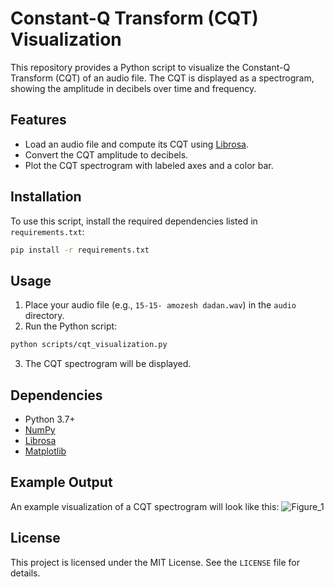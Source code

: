 # Constant-Q Transform (CQT) Visualization

This repository provides a Python script to visualize the Constant-Q Transform (CQT) of an audio file. The CQT is displayed as a spectrogram, showing the amplitude in decibels over time and frequency.

## Features
- Load an audio file and compute its CQT using [Librosa](https://librosa.org/).
- Convert the CQT amplitude to decibels.
- Plot the CQT spectrogram with labeled axes and a color bar.

## Installation
To use this script, install the required dependencies listed in `requirements.txt`:

```bash
pip install -r requirements.txt
```

## Usage
1. Place your audio file (e.g., `15-15- amozesh dadan.wav`) in the `audio` directory.
2. Run the Python script:

```bash
python scripts/cqt_visualization.py
```

3. The CQT spectrogram will be displayed.

## Dependencies
- Python 3.7+
- [NumPy](https://numpy.org/)
- [Librosa](https://librosa.org/)
- [Matplotlib](https://matplotlib.org/)


## Example Output
An example visualization of a CQT spectrogram will look like this:
![Figure_1](https://github.com/user-attachments/assets/76d585ca-2453-4a8e-8f73-0585d33c3208)



## License
This project is licensed under the MIT License. See the `LICENSE` file for details.
